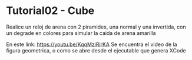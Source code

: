 # Tutorial02 - Cube

Realice un reloj de arena con 2 piramides, una normal y una invertida, con un degrade en colores para simular la caida de arena amarilla

En este link: https://youtu.be/KqqMziRirKA
Se encuentra el video de la figura geometrica, o como se abre desde el ejecutable que genera XCode
